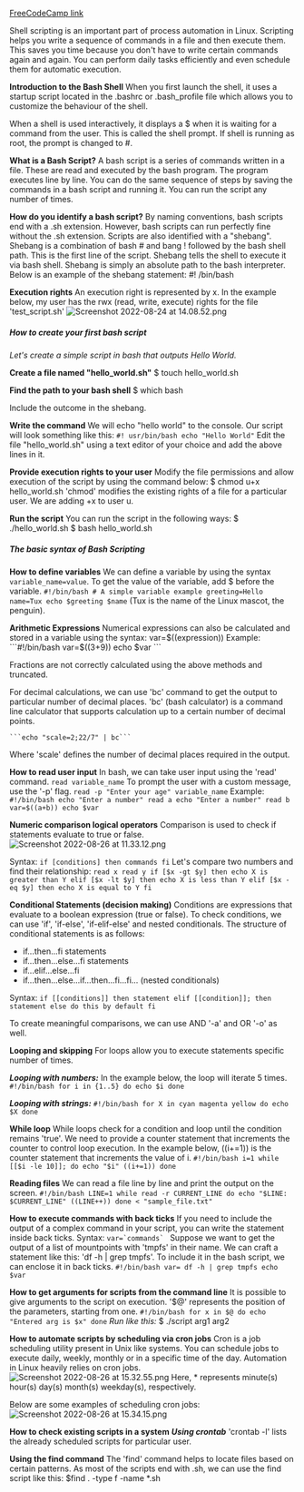 [FreeCodeCamp link](https://www.freecodecamp.org/news/shell-scripting-crash-course-how-to-write-bash-scripts-in-linux/)

Shell scripting is an important part of process automation in Linux. Scripting helps you write a sequence of commands in a file and then execute them. This saves you time because you don't have to write certain commands again and again. You can perform daily tasks efficiently and even schedule them for automatic execution.

**Introduction to the Bash Shell**
When you first launch the shell, it uses a startup script located in the .bashrc or .bash_profile file which allows you to customize the behaviour of the shell.

When a shell is used interactively, it displays a $ when it is waiting for a command from the user. This is called the shell prompt.
If shell is running as root, the prompt is changed to #.

**What is a Bash Script?**
A bash script is a series of commands written in a file. These are read and executed by the bash program. The program executes line by line.
You can do the same sequence of steps by saving the commands in a bash script and running it. You can run the script any number of times.

**How do you identify a bash script?**
By naming conventions, bash scripts end with a .sh extension.
However, bash scripts can run perfectly fine without the .sh extension.
Scripts are also identified with a "shebang". Shebang is a combination of bash # and bang ! followed by the bash shell path. This is the first line of the script. Shebang tells the shell to execute it via bash shell. Shebang is simply an absolute path to the bash interpreter.
Below is an example of the shebang statement:
#! /bin/bash

**Execution rights**
An execution right is represented by x. In the example below, my user has the rwx (read, write, execute) rights for the file 'test_script.sh'
![Screenshot 2022-08-24 at 14.08.52.png](app://local/Users/pedrolamas/MEGA/Work%20directory/GitHub/learning_base/notebooks/screenshots/Screenshot%202022-08-24%20at%2014.08.52.png?1661346535852)

##### How to create your first bash script
*Let's create a simple script in bash that outputs Hello World.*

**Create a file named "hello_world.sh"**
	$ touch hello_world.sh

**Find the path to your bash shell**
	$ which bash

Include the outcome in the shebang.

**Write the command**
We will echo "hello world" to the console.
Our script will look something like this:
	```#! usr/bin/bash
	echo "Hello World"```
Edit the file "hello_world.sh" using a text editor of your choice and add the above lines in it.

**Provide execution rights to your user**
Modify the file permissions and allow execution of the script by using the command below:
	$ chmod u+x hello_world.sh
'chmod' modifies the existing rights of a file for a particular user. We are adding +x to user u.

**Run the script**
You can run the script in the following ways:
	$ ./hello_world.sh
	$ bash hello_world.sh

##### The basic syntax of Bash Scripting
**How to define variables**
We can define a variable by using the syntax ```variable_name=value```. 
To get the value of the variable, add $ before the variable.
	```#!/bin/bash
	# A simple variable example
	greeting=Hello
	name=Tux
	echo $greeting $name```
	(Tux is the name of the Linux mascot, the penguin).

**Arithmetic Expressions**
Numerical expressions can also be calculated and stored in a variable using the syntax: var=$((expression))
Example:
	```#!/bin/bash
	var=$((3+9))
	echo $var ```

Fractions are not correctly calculated using the above methods and truncated.

For decimal calculations, we can use 'bc' command to get the output to  particular number of decimal places. 'bc' (bash calculator) is a command line calculator that supports calculation up to a certain number of decimal points.

	```echo "scale=2;22/7" | bc```
Where 'scale' defines the number of decimal places required in the output.

**How to read user input**
In bash, we can take user input using the 'read' command.
	```read variable_name```
To prompt the user with a custom message, use the '-p' flag.
	```read -p "Enter your age" variable_name```
Example:
	```#!/bin/bash
	echo "Enter a number"
	read a
	echo "Enter a number"
	read b
	var=$((a+b))
	echo $var```

**Numeric comparison logical operators**
Comparison is used to check if statements evaluate to true or false.
![Screenshot 2022-08-26 at 11.33.12.png](app://local/Users/pedrolamas/MEGA/Work%20directory/GitHub/learning_base/notebooks/screenshots/Screenshot%202022-08-26%20at%2011.33.12.png?1661510009090)

Syntax:
	```if [conditions]
		then
				commands
	fi```
Let's compare two numbers and find their relationship:
	```read x
	read y
	if [$x -gt $y]
	then
	echo X is greater than Y
	elif [$x -lt $y]
	then
	echo X is less than Y
	elif [$x -eq $y]
	then
	echo X is equal to Y
	fi```

**Conditional Statements (decision making)**
Conditions are expressions that evaluate to a boolean expression (true or false). To check conditions, we can use 'if', 'if-else', 'if-elif-else' and nested conditionals.
The structure of conditional statements is as follows:
- if...then...fi statements
- if...then...else...fi statements
- if...elif...else...fi
- if...then...else...if...then...fi...fi... (nested conditionals)

Syntax:
	```if [[conditions]]
	then
		statement
	elif [[condition]]; then
		statement
	else
		do this by default
	fi```

To create meaningful comparisons, we can use AND '-a' and OR '-o' as well.

**Looping and skipping**
For loops allow you to execute statements  specific number of times.

***Looping with numbers:***
In the example below, the loop will iterate 5 times.
	```#!/bin/bash
	for i in {1..5}
	do
		echo $i
	done```

***Looping with strings:***
	```#!/bin/bash
	for X in cyan magenta yellow
	do
		echo $X
	done```

**While loop**
While loops check for a condition and loop until the condition remains 'true'. We need to provide a counter statement that increments the counter to control loop execution.
In the example below, ((i+=1)) is the counter statement that increments the value of i.
	```#!/bin/bash
	i=1
	while [[$i -le 10]]; do
		echo "$i"
		((i+=1))
	done```

**Reading files**
We can read a file line by line and print the output on the screen.
	```#!/bin/bash
	LINE=1
	while read -r CURRENT_LINE
		do
			echo "$LINE: $CURRENT_LINE"
		((LINE++))
	done < "sample_file.txt"```

**How to execute commands with back ticks**
If you need to include the output of a complex command in your script, you can write the statement inside back ticks.
Syntax:
	```var=`commands`
	```
Suppose we want to get the output of a list of mountpoints with 'tmpfs' in their name. We can craft a statement like this: 'df -h | grep tmpfs'.
To include it in the bash script, we can enclose it in back ticks.
	```#!/bin/bash
	var= df -h | grep tmpfs
	echo $var ```

**How to get arguments for scripts from the command line**
It is possible to give arguments to the script on execution.
'$@' represents the position of the parameters, starting from one.
	```#!/bin/bash
	for x in $@
	do
		echo "Entered arg is $x"
	done```
*Run like this:*
$ ./script arg1 arg2

**How to automate scripts by scheduling via cron jobs**
Cron is a job scheduling utility present in Unix like systems. You can schedule jobs to execute daily, weekly, monthly or in a specific time of the day. Automation in Linux heavily relies on cron jobs.
![Screenshot 2022-08-26 at 15.32.55.png](app://local/Users/pedrolamas/MEGA/Work%20directory/GitHub/learning_base/notebooks/screenshots/Screenshot%202022-08-26%20at%2015.32.55.png?1661524379585)
Here, * represents minute(s) hour(s) day(s) month(s) weekday(s), respectively.

Below are some examples of scheduling cron jobs:![Screenshot 2022-08-26 at 15.34.15.png](app://local/Users/pedrolamas/MEGA/Work%20directory/GitHub/learning_base/notebooks/screenshots/Screenshot%202022-08-26%20at%2015.34.15.png?1661524462883)

**How to check existing scripts in a system**
***Using crontab***
'crontab -l' lists the already scheduled scripts for  particular user.

**Using the find command**
The 'find' command helps to locate files based on certain patterns. As most of the scripts end with .sh, we can use the find script like this:
	$find . -type f -name *.sh
